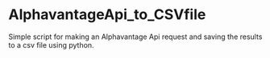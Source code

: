 # AlphavantageApi_to_CSVfile
Simple script for making an Alphavantage Api request and saving the results to a csv file using python.
